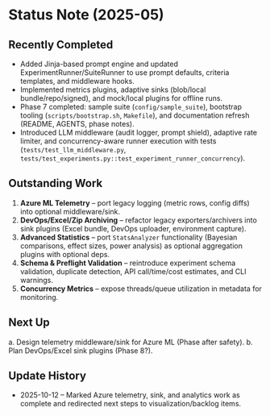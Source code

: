 # Status Note (2025-05)

## Recently Completed
- Added Jinja-based prompt engine and updated ExperimentRunner/SuiteRunner to use prompt defaults, criteria templates, and middleware hooks.
- Implemented metrics plugins, adaptive sinks (blob/local bundle/repo/signed), and mock/local plugins for offline runs.
- Phase 7 completed: sample suite (`config/sample_suite`), bootstrap tooling (`scripts/bootstrap.sh`, `Makefile`), and documentation refresh (README, AGENTS, phase notes).
- Introduced LLM middleware (audit logger, prompt shield), adaptive rate limiter, and concurrency-aware runner execution with tests (`tests/test_llm_middleware.py`, `tests/test_experiments.py::test_experiment_runner_concurrency`).
<!-- UPDATE 2025-10-12: Azure ML telemetry, analytics report sink, and artifact chaining have since been delivered; see `src/elspeth/plugins/llms/middleware_azure.py`, `src/elspeth/plugins/outputs/analytics_report.py`, and `src/elspeth/core/pipeline/artifact_pipeline.py`. -->

## Outstanding Work
1. **Azure ML Telemetry** – port legacy logging (metric rows, config diffs) into optional middleware/sink.
2. **DevOps/Excel/Zip Archiving** – refactor legacy exporters/archivers into sink plugins (Excel bundle, DevOps uploader, environment capture).
3. **Advanced Statistics** – port `StatsAnalyzer` functionality (Bayesian comparisons, effect sizes, power analysis) as optional aggregation plugins with optional deps.
4. **Schema & Preflight Validation** – reintroduce experiment schema validation, duplicate detection, API call/time/cost estimates, and CLI warnings.
5. **Concurrency Metrics** – expose threads/queue utilization in metadata for monitoring.
<!-- UPDATE 2025-10-12: Items 1–4 are complete; remaining focus is deeper Azure telemetry analytics and advanced visualisations (see `notes/phase6-sinks.md`, `notes/stats-refactor-plan.md`). -->

## Next Up
a. Design telemetry middleware/sink for Azure ML (Phase after safety).
b. Plan DevOps/Excel sink plugins (Phase 8?).
<!-- UPDATE 2025-10-12: Azure telemetry middleware and Excel/ZIP sinks shipped in Phase 6; future roadmap targets additional visualisation/reporting extras. -->

## Update History
- 2025-10-12 – Marked Azure telemetry, sink, and analytics work as complete and redirected next steps to visualization/backlog items.
